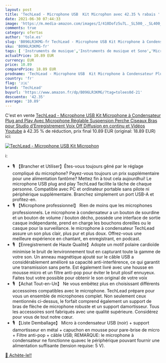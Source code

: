 ```yaml
---
layout: post
title: 'TechLead - Microphone USB  Kit Microphon avec 42.35 % rabais '
date: 2021-06-30 07:44:33
image: 'https://m.media-amazon.com/images/I/410Dofz5u7L._SL500_._SL400_.jpg'
comments: true
category: ofertas
author: 'tole.es'
slug: 'B096LR3KMG-fr TechLead - Microphone USB Kit Microphone à Condensateur...'
sku: 'B096LR3KMG-fr'
tags: [ 'Instruments de musique','Instruments de musique et Sono','Microphones et packs','Packs de microphones','techlead', ]
actualPrice: 10.89 EUR
currency: EUR
price: 10.89
comparePrice: 18.89 EUR
prodname: 'TechLead - Microphone USB  Kit Microphone à Condensateur Plug and Play Avec Microphone Réglable Suspension Perche Ciseaux Bras pour Studio d’Enregistrement  Voix Off  Diffusion en continu et Vidéos Youtube'
country: 'fr'
flag: '🇫🇷'
brand: 'TechLead'
buyurl: 'https://www.amazon.fr/dp/B096LR3KMG/?tag=tolees0d-21'
descuento: '42.35'
average: '10.89'
---
```


C'est en vente [TechLead - Microphone USB  Kit Microphone à Condensateur Plug and Play Avec Microphone Réglable Suspension Perche Ciseaux Bras pour Studio d’Enregistrement  Voix Off  Diffusion en continu et Vidéos Youtube](https://www.amazon.fr/dp/B096LR3KMG/?tag=tolees0d-21)  à  42.35 % de réduction, prix final  10.89 EUR (original: 18.89 EUR) ici:

[![TechLead - Microphone USB  Kit Microphon](https://m.media-amazon.com/images/I/410Dofz5u7L._SL500_._SL400_.jpg)](https://www.amazon.fr/dp/B096LR3KMG/?tag=tolees0d-21)

ℹ️:

- 🎙️ 【Brancher et Utiliser】Êtes-vous toujours gêné par le réglage compliqué du microphone? Payez-vous toujours un prix supplémentaire pour une alimentation fantôme? Mettez fin à tout cela aujourdhui! Le microphone USB plug and play TechLead facilite la tâche de chaque personne. Compatible avec PC et ordinateur portable sans pilote ni périphérique supplémentaire. Branchez simplement un port USB-A et profitez-en.
- 🎙️ 【Microphone professionnel】 Rien de moins que les microphones professionnels. Le microphone à condensateur a un bouton de sourdine et un bouton de volume / bouton décho, possède une interface de sortie casque indépendante, prend en charge les bouchons doreilles ou le casque pour la surveillance. le microphone à condensateur TechLead assure un son plus clair, plus pur et plus doux. Offrez-vous une meilleure expérience en chantant, en enregistrant, en podcast.
- 🎙️ 【Enregistrement de Haute Qualité】Adopte un motif polaire cardioïde minimise le bruit de lenvironnement tout en capturant toute la gamme de votre son. Un anneau magnétique ajouté sur le câble USB a considérablement amélioré sa capacité anti-interférence, ce qui garantit une transmission sans perte. Est également livré avec une housse en mousse micro et un filtre anti-pop pour éviter le bruit plosif ennuyeux. Faites tout votre possible pour obtenir le son original de votre voix
- 🎙️ 【Achat Tout-en-Un】 Ne vous embêtez plus en choisissant différents accessoires compatibles avec le microphone. TechLead prépare pour vous un ensemble de microphones complet. Non seulement ceux mentionnés ci-dessus, le forfait comprend également un support de bras de flèche de microphone robuste et un support damortisseur. Tous les accessoires sont fabriqués avec une qualité supérieure. Considérez pour vous de tout notre cœur.
- 🎙️ 【Liste Demballage】 Micro à condensateur USB (noir) + support damortisseur en métal + capuchon en mousse pour pare-brise de micro + Filtre anti-pop + câble USB; REMARQUE: le microphone à condensateur ne fonctionne quavec le périphérique pouvant fournir une alimentation suffisante (tension requise: 5 V).

[🛒 Achète-le!!](https://www.amazon.fr/dp/B096LR3KMG/?tag=tolees0d-21)
